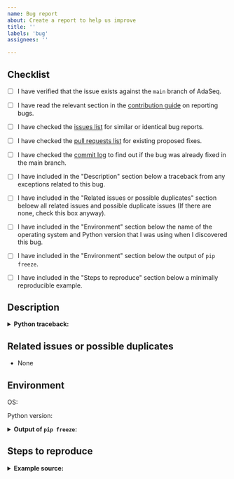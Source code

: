 ```yaml
---
name: Bug report
about: Create a report to help us improve
title: ''
labels: 'bug'
assignees: ''

---
```


<!--
Please fill this template entirely and do not erase any of it.
We reserve the right to close without a response bug reports which are incomplete.

If you have a question rather than a bug, please ask on our DingTalk group rather than posting an issue here.
-->

## Checklist

<!-- To check an item on the list replace [ ] with [x]. -->

- [ ] I have verified that the issue exists against the `main` branch of AdaSeq.
- [ ] I have read the relevant section in the [contribution guide](https://github.com/modelscope/adaseq/blob/main/CONTRIBUTING.md) on reporting bugs.
- [ ] I have checked the [issues list](https://github.com/modelscope/adaseq/issues) for similar or identical bug reports.
- [ ] I have checked the [pull requests list](https://github.com/modelscope/adaseq/pulls) for existing proposed fixes.
- [ ] I have checked the [commit log](https://github.com/modelscope/adaseq/commits/master) to find out if the bug was already fixed in the main branch.
- [ ] I have included in the "Description" section below a traceback from any exceptions related to this bug.
- [ ] I have included in the "Related issues or possible duplicates" section beloew all related issues and possible duplicate issues (If there are none, check this box anyway).
- [ ] I have included in the "Environment" section below the name of the operating system and Python version that I was using when I discovered this bug.
- [ ] I have included in the "Environment" section below the output of `pip freeze`.
- [ ] I have included in the "Steps to reproduce" section below a minimally reproducible example.


## Description

<!-- Please provide a clear and concise description of what the bug is here. -->

<details>
<summary><b>Python traceback:</b></summary>
<p>

<!-- Paste the traceback from any exception (if there was one) in between the next two lines below -->
```
```

</p>
</details>


## Related issues or possible duplicates

- None


## Environment

<!-- Provide the name of operating system below (e.g. OS X, Linux) -->
OS:

<!-- Provide the Python version you were using (e.g. 3.7.1) -->
Python version:

<details>
<summary><b>Output of <code>pip freeze</code>:</b></summary>
<p>

<!-- Paste the output of `pip freeze` in between the next two lines below -->
```
```

</p>
</details>


## Steps to reproduce


<details>
<summary><b>Example source:</b></summary>
<p>

<!-- Add a fully runnable example in between the next two lines below that will reproduce the bug -->
```

```

</p>
</details>

